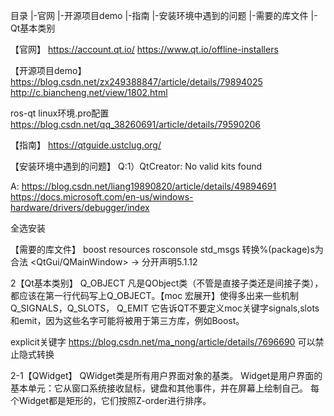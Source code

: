 目录
|-官网
|-开源项目demo
|-指南
|-安装环境中遇到的问题
|-需要的库文件
|-Qt基本类别


【官网】
https://account.qt.io/
https://www.qt.io/offline-installers

【开源项目demo】
https://blog.csdn.net/zx249388847/article/details/79894025
http://c.biancheng.net/view/1802.html

ros-qt linux环境.pro配置
https://blog.csdn.net/qq_38260691/article/details/79590206

【指南】
https://qtguide.ustclug.org/


【安装环境中遇到的问题】
Q:1）QtCreator: No valid kits found

A:
https://blog.csdn.net/liang19890820/article/details/49894691
https://docs.microsoft.com/en-us/windows-hardware/drivers/debugger/index

全选安装

【需要的库文件】
boost
resources
rosconsole
std_msgs
转换%(package)s为合法
<QtGui/QMainWindow>   ->  分开声明5.1.12

2【Qt基本类别】
Q_OBJECT
凡是QObject类（不管是直接子类还是间接子类），都应该在第一行代码写上Q_OBJECT。【moc 宏展开】使得多出来一些机制
Q_SIGNALS，Q_SLOTS， Q_EMIT
它告诉QT不要定义moc关键字signals,slots和emit，因为这些名字可能将被用于第三方库，例如Boost。

explicit关键字
https://blog.csdn.net/ma_nong/article/details/7696690 可以禁止隐式转换

2-1【QWidget】
QWidget类是所有用户界面对象的基类。
Widget是用户界面的基本单元：它从窗口系统接收鼠标，键盘和其他事件，并在屏幕上绘制自己。
每个Widget都是矩形的，它们按照Z-order进行排序。 

